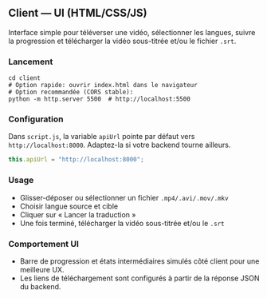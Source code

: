 ## Client — UI (HTML/CSS/JS)

Interface simple pour téléverser une vidéo, sélectionner les langues, suivre la progression et télécharger la vidéo sous-titrée et/ou le fichier `.srt`.

### Lancement

```
cd client
# Option rapide: ouvrir index.html dans le navigateur
# Option recommandée (CORS stable):
python -m http.server 5500  # http://localhost:5500
```

### Configuration

Dans `script.js`, la variable `apiUrl` pointe par défaut vers `http://localhost:8000`.
Adaptez-la si votre backend tourne ailleurs.

```js
this.apiUrl = "http://localhost:8000";
```

### Usage

-   Glisser-déposer ou sélectionner un fichier `.mp4/.avi/.mov/.mkv`
-   Choisir langue source et cible
-   Cliquer sur « Lancer la traduction »
-   Une fois terminé, télécharger la vidéo sous-titrée et/ou le `.srt`

### Comportement UI

-   Barre de progression et états intermédiaires simulés côté client pour une meilleure UX.
-   Les liens de téléchargement sont configurés à partir de la réponse JSON du backend.
